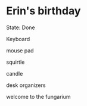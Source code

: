# Erin's birthday

State: Done

Keyboard

mouse pad

squirtle

candle

desk organizers

welcome to the fungarium